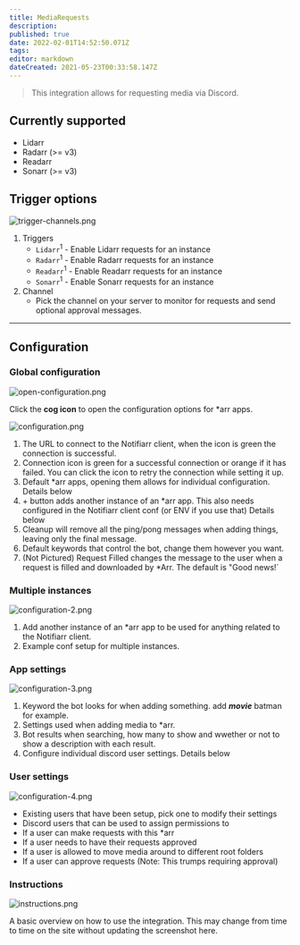 ```yaml
---
title: MediaRequests
description: 
published: true
date: 2022-02-01T14:52:50.071Z
tags: 
editor: markdown
dateCreated: 2021-05-23T00:33:58.147Z
---
```


> This integration allows for requesting media via Discord.


## Currently supported

- Lidarr
- Radarr (>= v3)
- Readarr
- Sonarr (>= v3)

## Trigger options

![trigger-channels.png](/mediarequests/trigger-channels.png)

1. Triggers
    - `Lidarr`<sup>1</sup> - Enable Lidarr requests for an instance
    - `Radarr`<sup>1</sup> - Enable Radarr requests for an instance
    - `Readarr`<sup>1</sup> - Enable Readarr requests for an instance
    - `Sonarr`<sup>1</sup> - Enable Sonarr requests for an instance
1. Channel
    - Pick the channel on your server to monitor for requests and send optional approval messages.

---

## Configuration

### Global configuration

![open-configuration.png](/mediarequests/open-configuration.png)

Click the **cog icon** to open the configuration options for *arr apps.

![configuration.png](/mediarequests/configuration.png)

1. The URL to connect to the Notifiarr client, when the icon is green the connection is successful.
1. Connection icon is green for a successful connection or orange if it has failed. You can click the icon to retry the connection while setting it up.
1. Default \*arr apps, opening them allows for individual configuration. Details below
1. \+ button adds another instance of an \*arr app. This also needs configured in the Notifiarr client conf (or ENV if you use that) Details below
1. Cleanup will remove all the ping/pong messages when adding things, leaving only the final message.
1. Default keywords that control the bot, change them however you want.
1. (Not Pictured) Request Filled changes the message to the user when a request is filled and downloaded by \*Arr. The default is "Good news!`

### Multiple instances

![configuration-2.png](/mediarequests/configuration-2.png)

1. Add another instance of an \*arr app to be used for anything related to the Notifiarr client.
1. Example conf setup for multiple instances.

### App settings

![configuration-3.png](/mediarequests/configuration-3.png)

1. Keyword the bot looks for when adding something. add ***movie*** batman for example.
1. Settings used when adding media to \*arr.
1. Bot results when searching, how many to show and wwether or not to show a description with each result.
1. Configure individual discord user settings. Details below

### User settings

![configuration-4.png](/mediarequests/configuration-4.png)

- Existing users that have been setup, pick one to modify their settings
- Discord users that can be used to assign permissions to
- If a user can make requests with this \*arr
- If a user needs to have their requests approved
- If a user is allowed to move media around to different root folders
- If a user can approve requests (Note: This trumps requiring approval)

### Instructions

![instructions.png](/mediarequests/instructions.png)

A basic overview on how to use the integration. This may change from time to time on the site without updating the screenshot here.